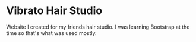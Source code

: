 # Vibrato Hair Studio
Website I created for my friends hair studio.  I was learning Bootstrap at the time so that's what was used mostly.
